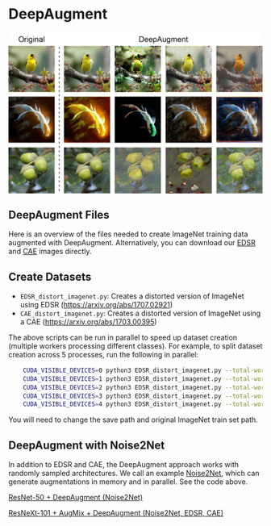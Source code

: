 # DeepAugment

<img align="center" src="deepaugment.png" width="800">

## DeepAugment Files

Here is an overview of the files needed to create ImageNet training data augmented with DeepAugment.
Alternatively, you can download our [EDSR](https://drive.google.com/file/d/1Ij_D3LuHWI4_WOlsg6dJMAPKEu10g47_/view?usp=sharing) and [CAE](https://drive.google.com/file/d/1xN9Z7pZ2GNwRww7j8ClPnPNwOc12VsM5/view?usp=sharing) images directly.

## Create Datasets
 - `EDSR_distort_imagenet.py`: Creates a distorted version of ImageNet using EDSR (https://arxiv.org/abs/1707.02921)
 - `CAE_distort_imagenet.py`: Creates a distorted version of ImageNet using a CAE (https://arxiv.org/abs/1703.00395)

The above scripts can be run in parallel to speed up dataset creation (multiple workers processing different classes). For example, to split dataset creation across 5 processes, run the following in parallel:
```bash
    CUDA_VISIBLE_DEVICES=0 python3 EDSR_distort_imagenet.py --total-workers=5 --worker-number=0
    CUDA_VISIBLE_DEVICES=1 python3 EDSR_distort_imagenet.py --total-workers=5 --worker-number=1
    CUDA_VISIBLE_DEVICES=2 python3 EDSR_distort_imagenet.py --total-workers=5 --worker-number=2
    CUDA_VISIBLE_DEVICES=3 python3 EDSR_distort_imagenet.py --total-workers=5 --worker-number=3
    CUDA_VISIBLE_DEVICES=4 python3 EDSR_distort_imagenet.py --total-workers=5 --worker-number=4
```
You will need to change the save path and original ImageNet train set path.

## DeepAugment with Noise2Net

In addition to EDSR and CAE, the DeepAugment approach works with randomly sampled architectures. We call an example [Noise2Net](https://openreview.net/pdf?id=o20_NVA92tK#page=20), which can generate augmentations in memory and in parallel. See the code above.

[ResNet-50 + DeepAugment (Noise2Net)](https://drive.google.com/file/d/1TlylFp-hJ5ENUNdjGBf-tLPoIIcJyPG4/view?usp=sharing)

[ResNeXt-101 + AugMix + DeepAugment (Noise2Net, EDSR, CAE)](https://drive.google.com/file/d/1dJoYMma4uZwT-wLzk4Teh8dKqCVz7Tlx/view?usp=sharing)
